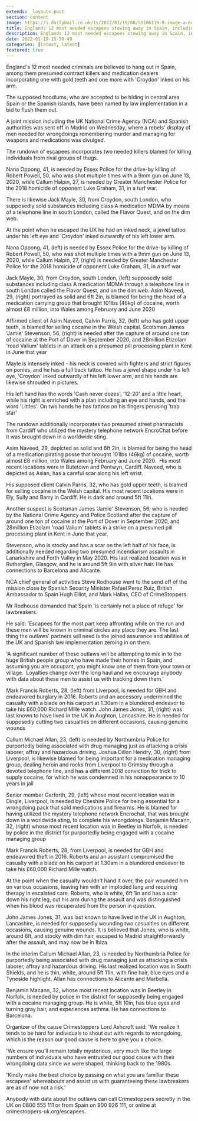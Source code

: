 ```yaml
---
extends: _layouts.post
section: content
image: https://i.dailymail.co.uk/1s/2022/01/19/08/53106119-0-image-a-64_1642582701476.jpg 
title: Englands 12 most needed escapees stowing away in Spain, including suspected hired gunmen, dealers, uncovered 
description: Englands 12 most needed escapees stowing away in Spain, including suspected hired gunmen, dealers, uncovered 
date: 2022-01-19-15-50-49 
categories: [latest, latest] 
featured: true 
--- 
```

England's 12 most needed criminals are believed to hang out in Spain, among them presumed contract killers and medication dealers incorporating one with gold teeth and one more with 'Croydon' inked on his arm.

The supposed hoodlums, who are accepted to be hiding in central area Spain or the Spanish islands, have been named by law implementation in a bid to flush them out.

A joint mission including the UK National Crime Agency (NCA) and Spanish authorities was sent off in Madrid on Wednesday, where a rebels' display of men needed for wrongdoings remembering murder and managing for weapons and medications was divulged.

The rundown of escapees incorporates two needed killers blamed for killing individuals from rival groups of thugs.

Nana Oppong, 41, is needed by Essex Police for the drive-by killing of Robert Powell, 50, who was shot multiple times with a 9mm gun on June 13, 2020, while Callum Halpin, 27, is needed by Greater Manchester Police for the 2018 homicide of opponent Luke Graham, 31, in a turf war.

There is likewise Jack Mayle, 30, from Croydon, south London, who supposedly sold substances including class A medication MDMA by means of a telephone line in south London, called the Flavor Quest, and on the dim web.

At the point when he escaped the UK he had an inked neck, a jewel tattoo under his left eye and 'Croydon' inked outwardly of his left lower arm.

Nana Oppong, 41, (left) is needed by Essex Police for the drive-by killing of Robert Powell, 50, who was shot multiple times with a 9mm gun on June 13, 2020, while Callum Halpin, 27, (right) is needed by Greater Manchester Police for the 2018 homicide of opponent Luke Graham, 31, in a turf war

Jack Mayle, 30, from Croydon, south London, (left) supposedly sold substances including class A medication MDMA through a telephone line in south London called the Flavor Quest, and on the dim web. Asim Naveed, 29, (right) portrayed as solid and 6ft 2in, is blamed for being the head of a medication carrying group that brought 101lbs (46kg) of cocaine, worth almost £8 million, into Wales among February and June 2020

Affirmed client of Asim Naveed, Calvin Parris, 32, (left) who has gold upper teeth, is blamed for selling cocaine in the Welsh capital. Scotsman James 'Jamie' Stevenson, 56, (right) is needed after the capture of around one ton of cocaine at the Port of Dover in September 2020, and 28million Etizolam 'road Valium' tablets in an attack on a presumed pill processing plant in Kent in June that year

Mayle is intensely inked - his neck is covered with fighters and strict figures on ponies, and he has a full back tattoo. He has a jewel shape under his left eye, 'Croydon' inked outwardly of his left lower arm, and his hands are likewise shrouded in pictures.

His left hand has the words 'Cash never dozes', '12-20' and a little heart, while his right is enriched with a plan including an eye and hands, and the word 'Littles'. On two hands he has tattoos on his fingers perusing 'trap star'

The rundown additionally incorporates two presumed street pharmacists from Cardiff who utilized the mystery telephone network EncroChat before it was brought down in a worldwide sting.

Asim Naveed, 29, depicted as solid and 6ft 2in, is blamed for being the head of a medication pirating posse that brought 101lbs (46kg) of cocaine, worth almost £8 million, into Wales among February and June 2020.  His most recent locations were in Butetown and Pentwyn, Cardiff. Naveed, who is depicted as Asian, has a careful scar along his left wrist.

His supposed client Calvin Parris, 32, who has gold upper teeth, is blamed for selling cocaine in the Welsh capital. His most recent locations were in Ely, Sully and Barry in Cardiff. He is dark and around 5ft 11in.

Another suspect is Scotsman James 'Jamie' Stevenson, 56, who is needed by the National Crime Agency and Police Scotland after the capture of around one ton of cocaine at the Port of Dover in September 2020, and 28million Etizolam 'road Valium' tablets in a strike on a presumed pill processing plant in Kent in June that year.

Stevenson, who is stocky and has a scar on the left half of his face, is additionally needed regarding two presumed incendiarism assaults in Lanarkshire and Forth Valley in May 2020. His last realized location was in Rutherglen, Glasgow, and he is around 5ft 9in with silver hair. He has connections to Barcelona and Alicante.

NCA chief general of activities Steve Rodhouse went to the send off of the mission close by Spanish Security Minister Rafael Perez Ruiz, British Ambassador to Spain Hugh Elliot, and Mark Hallas, CEO of CrimeStoppers.

Mr Rodhouse demanded that Spain 'is certainly not a place of refuge' for lawbreakers.

He said: 'Escapees for the most part keep affronting while on the run and these men will be known in criminal circles any place they are. The last thing the outlaws' partners will need is the joined assurance and abilities of the UK and Spanish law implementation zeroing in on them.

'A significant number of these outlaws will be attempting to mix in to the huge British people group who have made their homes in Spain, and assuming you are occupant, you might know one of them from your town or village.  Loyalties change over the long haul and we encourage anybody with data about these men to assist us with tracking down them.'

Mark Francis Roberts, 28, (left) from Liverpool, is needed for GBH and endeavored burglary in 2016. Roberts and an accessory undermined the casualty with a blade on his carport at 1.30am in a blundered endeavor to take his £60,000 Richard Mille watch. John James Jones, 31, (right) was last known to have lived in the UK in Aughton, Lancashire. He is needed for supposedly cutting two casualties on different occasions, causing genuine wounds

Callum Michael Allan, 23, (left) is needed by Northumbria Police for purportedly being associated with drug managing just as attacking a crisis laborer, affray and hazardous driving. Joshua Dillon Hendry, 30, (right) from Liverpool, is likewise blamed for being important for a medication managing group, dealing heroin and rocks from Liverpool to Grimsby through a devoted telephone line, and has a different 2018 conviction for trick to supply cocaine, for which he was condemned in his nonappearance to 10 years in jail

Senior member Garforth, 29, (left) whose most recent location was in Dingle, Liverpool, is needed by Cheshire Police for being essential for a wrongdoing pack that sold medications and firearms. He is blamed for having utilized the mystery telephone network Encrochat, that was brought down in a worldwide sting, to complete his wrongdoings. Benjamin Macann, 32, (right) whose most recent location was in Beetley in Norfolk, is needed by police in the district for purportedly being engaged with a cocaine managing group

Mark Francis Roberts, 28, from Liverpool, is needed for GBH and endeavored theft in 2016. Roberts and an assistant compromised the casualty with a blade on his carport at 1.30am in a blundered endeavor to take his £60,000 Richard Mille watch.

At the point when the casualty wouldn't hand it over, the pair wounded him on various occasions, leaving him with an imploded lung and requiring therapy in escalated care. Roberts, who is white, 6ft 1in and has a scar down his right leg, cut his arm during the assault and was distinguished when his blood was recuperated from the person in question.

John James Jones, 31, was last known to have lived in the UK in Aughton, Lancashire, is needed for supposedly wounding two casualties on different occasions, causing genuine wounds. It is believed that Jones, who is white, around 6ft, and stocky with dim hair, escaped to Madrid straightforwardly after the assault, and may now be in Ibiza.

In the interim Callum Michael Allan, 23, is needed by Northumbria Police for purportedly being associated with drug managing just as attacking a crisis laborer, affray and hazardous driving. His last realized location was in South Shields, and he is thin, white, around 5ft 11in, with fine hair, blue eyes and a Tyneside highlight. Allan has connections to Alicante and Marbella.

Benjamin Macann, 32, whose most recent location was in Beetley in Norfolk, is needed by police in the district for supposedly being engaged with a cocaine managing group. He is white, 5ft 10in, has blue eyes and turning gray hair, and experiences asthma. He has connections to Barcelona.

Organizer of the cause Crimestoppers Lord Ashcroft said: 'We realize it tends to be hard for individuals to shout out with regards to wrongdoing, which is the reason our good cause is here to give you a choice.

'We ensure you'll remain totally mysterious, very much like the large numbers of individuals who have entrusted our good cause with their wrongdoing data since we were shaped, thinking back to the 1980s.

'Kindly make the best choice by passing on what you are familiar these escapees' whereabouts and assist us with guaranteeing these lawbreakers are as of now not a risk.'

Anybody with data about the outlaws can call Crimestoppers secretly in the UK on 0800 555 111 or from Spain on 900 926 111, or online at crimestoppers-uk.org/escapees.
